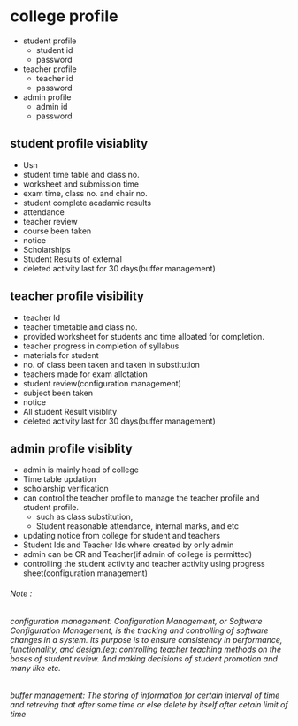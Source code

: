 # college profile

- student profile
  * student id
  * password
- teacher profile
  * teacher id
  * password
- admin profile
  * admin id
  * password


## student profile visiablity
- Usn
- student time table and class no.
- worksheet and submission time
- exam time, class no. and chair no.
- student complete acadamic results
- attendance
- teacher review
- course been taken
- notice
- Scholarships
- Student Results of external
- deleted activity last for 30 days(buffer management)


## teacher profile visibility
- teacher Id
- teacher timetable and class no.
- provided worksheet for students and time alloated for completion.
- teacher progress in completion of syllabus
- materials for student
- no. of class been taken and taken in substitution 
- teachers made for exam allotation
- student review(configuration management)
- subject been taken
- notice
- All student Result visiblity
- deleted activity last for 30 days(buffer management)


## admin profile visiblity
- admin is mainly head of college
- Time table updation
- scholarship verification
- can control the teacher profile to manage the teacher profile and student profile.
  * such as class substitution,
  * Student reasonable attendance, internal marks, and etc
- updating notice from college for student and teachers
- Student Ids and Teacher Ids where created by only admin
- admin can be CR and Teacher(if admin of college is permitted)
- controlling the student activity and teacher activity using progress sheet(configuration management)


###### Note :
###### configuration management: Configuration Management, or Software Configuration Management, is the tracking and controlling of software changes in a system. Its purpose is to ensure consistency in performance, functionality, and design.(eg: controlling teacher teaching methods on the bases of student review. And making decisions of student promotion and many like etc.
###### buffer management: The storing of information for certain interval of time and retreving that after some time or else delete by itself after cetain limit of time 
</sub>
